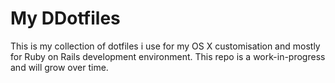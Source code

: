 # My DDotfiles
This is my collection of dotfiles i use for my OS X customisation and mostly for Ruby on Rails development environment. This repo is a work-in-progress and will grow over time.
